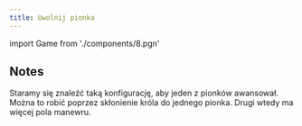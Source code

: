 ```yaml
---
title: Uwolnij pionka
---
```


import Game from './components/8.pgn'

## Notes

Staramy się znaleźć taką konfigurację, aby jeden z pionków awansował.
Można to robić poprzez skłonienie króla do jednego pionka.
Drugi wtedy ma więcej pola manewru.

<Game/>
